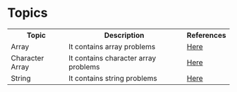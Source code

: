 # Topics

<table width=100%>
    <tr>
        <th>Topic</th>
        <th> Description </th>
        <th> References </th>
    </tr>
    <tr>
        <td> Array </td>
        <td>It contains array problems</td>
        <td> <a href="/Coding2.0/coding/array/array" > Here </a> </td>
    </tr>
    <tr>
        <td> Character Array </td>
        <td>It contains character array problems</td>
        <td> <a href="/Coding2.0/coding/character-array/character-array" > Here </a> </td>
    </tr>
    <tr>
        <td> String </td>
        <td>It contains string problems</td>
        <td> <a href="/Coding2.0/coding/string/string" > Here </a> </td>
    </tr>
</table>